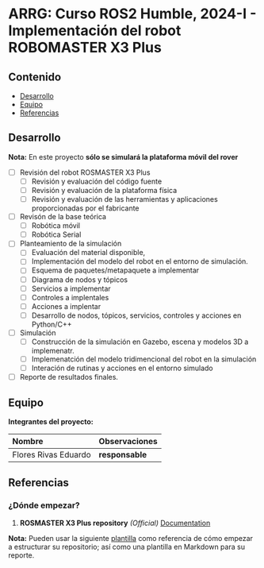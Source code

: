 # ARRG: Curso ROS2 Humble, 2024-I  - Implementación del robot ROBOMASTER X3 Plus

## Contenido

- [Desarrollo](#desarrollo)
- [Equipo](#equipo)
- [Referencias](#referencias)

## Desarrollo

**Nota:** En este proyecto **sólo se simulará la plataforma móvil del rover**

- [ ] Revisión del robot ROSMASTER X3 Plus
  - [ ] Revisión y evaluación del código fuente
  - [ ] Revisión y evaluación de la plataforma física
  - [ ] Revisión y evaluación de las herramientas y aplicaciones proporcionadas por el fabricante
- [ ] Revisón de la base teórica
  - [ ] Robótica móvil
  - [ ] Robótica Serial
- [ ] Planteamiento de la simulación
	- [ ] Evaluación del material disponible,
 	- [ ] Implementación del modelo del robot en el entorno de simulación.
  	- [ ]  Esquema de paquetes/metapaquete a implementar
  	- [ ]  Diagrama de nodos y tópicos
  	- [ ]  Servicios a implementar
  	- [ ]  Controles a implentales
  	- [ ]  Acciones a implentar
  	- [ ]  Desarrollo de nodos, tópicos, servicios, controles y acciones en Python/C++
- [ ] Simulación
	- [ ] Construcción de la simulación en Gazebo, escena y modelos 3D a implemenatr.
	- [ ] Implemenatción del modelo tridimencional del robot en la simulación
 	- [ ] Interación de rutinas y acciones en el entorno simulado
- [ ] Reporte de resultados finales.

## Equipo

**Integrantes del proyecto:**

| Nombre | Observaciones |
| :----------| :----------- |
| Flores Rivas Eduardo | **responsable** | 

## Referencias

### ¿Dónde empezar?

1. **ROSMASTER X3 Plus repository** *(Official)* [Documentation](http://www.yahboom.net/study/ROSMASTER-X3-PLUS)

**Nota:** Pueden usar la siguiente [plantilla](https://github.com/mrg-mex/mrg-plantilla-repositorio) como referencia de cómo empezar a estructurar su repositorio; así como una plantilla en Markdown para su reporte.
